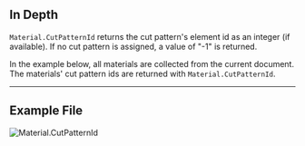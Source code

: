## In Depth
`Material.CutPatternId` returns the cut pattern's element id as an integer (if available). If no cut pattern is assigned, a value of "-1" is returned.

In the example below, all materials are collected from the current document. The materials' cut pattern ids are returned with `Material.CutPatternId`.

___
## Example File

![Material.CutPatternId](./Revit.Elements.Material.CutPatternId_img.jpg)